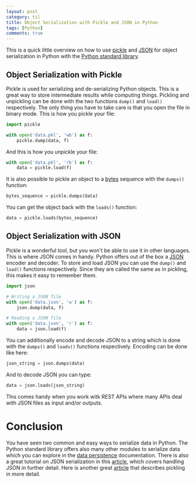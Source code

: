 ```yaml
---
layout: post
category: til
title: Object Serialization with Pickle and JSON in Python
tags: [Python]
comments: true
---
```


This is a quick little overview on how to use [pickle](https://docs.python.org/3/library/pickle.html) and [JSON](https://docs.python.org/3/library/json.html) for object serialization in Python with the [Python standard library](https://docs.python.org/3/library/).

## Object Serialization with Pickle

Pickle is used for serializing and de-serializing Python objects. This is a great way to store intermediate results while computing things. Pickling and unpickling can be done with the two functions `dump()` and `load()` respectively. The only thing you have to take care is that you open the file in binary mode. This is how you pickle your file:

```python
import pickle

with open('data.pkl', 'wb') as f:
    pickle.dump(data, f)
```
And this is how you unpickle your file:

```python
with open('data.pkl', 'rb') as f:
    data = pickle.load(f)
```

It is also possible to pickle an object to a [bytes](https://docs.python.org/3/library/stdtypes.html#bytes) sequence with the `dumps()` function:

```python
bytes_sequence = pickle.dumps(data)
```

You can get the object back with the `loads()` function:

```python
data = pickle.loads(bytes_sequence)
```

## Object Serialization with JSON

Pickle is a wonderful tool, but you won't be able to use it in other languages. This is where JSON comes in handy. Python offers out of the box a [JSON](https://docs.python.org/3/library/json.html) encoder and decoder. To store and load JSON you can use the `dump()` and `load()` functions respectively. Since they are called the same as in pickling, this makes it easy to remember them.

```python
import json

# Writing a JSON file
with open('data.json', 'w') as f:
    json.dump(data, f)

# Reading a JSON file
with open('data.json', 'r') as f:
    data = json.load(f)
```

You can additionally encode and decode JSON to a string which is done with the `dumps()` and `loads()` functions respectively. Encoding can be done like here:

```python
json_string = json.dumps(data)
```

And to decode JSON you can type:

```python
data = json.loads(json_string)
```

This comes handy when you work witk REST APIs where many APIs deal with JSON files as input and/or outputs.

# Conclusion

You have seen two common and easy ways to serialize data in Python. The Python standard library offers also many other modules to serialize data which you can explore in the [data persistence](https://docs.python.org/3/library/persistence.html) documentation. There is also a great tutorial on JSON serialization in this [article](https://realpython.com/python-json/), which covers handling JSON in further detail. Here is another great [article](https://www.datacamp.com/community/tutorials/pickle-python-tutorial) that describes pickling in more detail.

